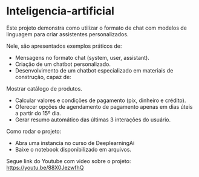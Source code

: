 # Inteligencia-artificial

Este projeto demonstra como utilizar o formato de chat com modelos de linguagem para criar assistentes personalizados.

Nele, são apresentados exemplos práticos de:
- Mensagens no formato chat (system, user, assistant).
- Criação de um chatbot personalizado.
-  Desenvolvimento de um chatbot especializado em materiais de construção, capaz de:

Mostrar catálogo de produtos.
- Calcular valores e condições de pagamento (pix, dinheiro e crédito).
- Oferecer opções de agendamento de pagamento apenas em dias úteis a partir do 15º dia.
- Gerar resumo automático das últimas 3 interações do usuário.

Como rodar o projeto:
- Abra uma instancia no curso de DeeplearningAi
- Baixe o notebook disponibilizado em arquivos.

Segue link do Youtube com video sobre o projeto:  https://youtu.be/88X0JezwfhQ

